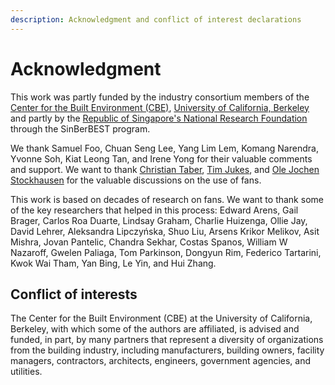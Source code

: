 ```yaml
---
description: Acknowledgment and conflict of interest declarations
---
```


# Acknowledgment

This work was partly funded by the industry consortium members of the [Center for the Built Environment (CBE)](https://cbe.berkeley.edu/), [University of California, Berkeley](https://www.berkeley.edu/) and partly by the [Republic of Singapore's National Research Foundation](https://www.nrf.gov.sg/) through the SinBerBEST program.

We thank Samuel Foo, Chuan Seng Lee, Yang Lim Lem, Komang Narendra, Yvonne Soh, Kiat Leong Tan, and Irene Yong for their valuable comments and support. We want to thank [Christian Taber](https://www.linkedin.com/in/christian-taber-26494016a/), [Tim Jukes](https://www.linkedin.com/in/tim-jukes-76b4761b3/), and [Ole Jochen Stockhausen](https://www.linkedin.com/in/ole-jochen-stockhausen-7672b1/) for the valuable discussions on the use of fans.

This work is based on decades of research on fans. We want to thank some of the key researchers that helped in this process: Edward Arens, Gail Brager, Carlos Roa Duarte, Lindsay Graham, Charlie Huizenga, Ollie Jay, David Lehrer, Aleksandra Lipczyńska, Shuo Liu, Arsens Krikor Melikov, Asit Mishra, Jovan Pantelic, Chandra Sekhar, Costas Spanos, William W Nazaroff, Gwelen Paliaga, Tom Parkinson, Dongyun Rim, Federico Tartarini, Kwok Wai Tham, Yan Bing, Le Yin, and Hui Zhang.

## Conflict of interests

The Center for the Built Environment (CBE) at the University of California, Berkeley, with which some of the authors are affiliated, is advised and funded, in part, by many partners that represent a diversity of organizations from the building industry, including manufacturers, building owners, facility managers, contractors, architects, engineers, government agencies, and utilities.
